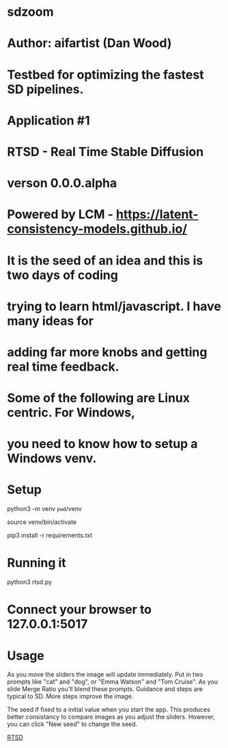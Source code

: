 # sdzoom
# Author: aifartist (Dan Wood)
#
# Testbed for optimizing the fastest SD pipelines.

# Application #1
#
# RTSD - Real Time Stable Diffusion
# verson 0.0.0.alpha
#
# Powered by LCM - https://latent-consistency-models.github.io/
#
# It is the seed of an idea and this is two days of coding
# trying to learn html/javascript.  I have many ideas for
# adding far more knobs and getting real time feedback.

# Some of the following are Linux centric.  For Windows,
# you need to know how to setup a Windows venv.

# Setup
python3 -m venv `pwd`/venv

source venv/bin/activate

pip3 install -r requirements.txt

# Running it
python3 rtsd.py

# Connect your browser to 127.0.0.1:5017

# Usage
As you move the sliders the image will update immediately.
Put in two prompts like "cat" and "dog", or "Emma Watson"
and "Tom Cruise".  As you slide Merge Ratio you'll blend
these prompts.  Guidance and steps are typical to SD. More
steps improve the image.

The seed if fixed to a initial value when you start the app.
This produces better consistancy to compare images as you
adjust the sliders.  However, you can click "New seed" to
change the seed.

<a href="https://github.com/aifartist/sdzoom/rtsd.webm">RTSD</a>
